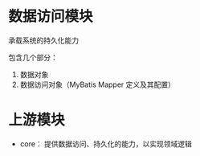# 数据访问模块
承载系统的持久化能力

包含几个部分：
1. 数据对象
2. 数据访问对象（MyBatis Mapper 定义及其配置）

# 上游模块
* core： 提供数据访问、持久化的能力，以实现领域逻辑
